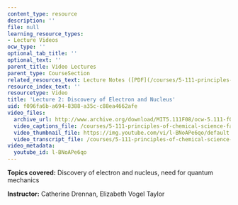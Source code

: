 ```yaml
---
content_type: resource
description: ''
file: null
learning_resource_types:
- Lecture Videos
ocw_type: ''
optional_tab_title: ''
optional_text: ''
parent_title: Video Lectures
parent_type: CourseSection
related_resources_text: Lecture Notes ([PDF](/courses/5-111-principles-of-chemical-science-fall-2008/resources/lecnotes02))
resource_index_text: ''
resourcetype: Video
title: 'Lecture 2: Discovery of Electron and Nucleus'
uid: f096fa6b-a694-8388-a35c-c88ea4662afe
video_files:
  archive_url: http://www.archive.org/download/MIT5.111F08/ocw-5.111-f08-lec02_300k.mp4
  video_captions_file: /courses/5-111-principles-of-chemical-science-fall-2008/aeeb0e1abd9852f9b7620ccfaecce27e_l-BNoAPe6qo.vtt
  video_thumbnail_file: https://img.youtube.com/vi/l-BNoAPe6qo/default.jpg
  video_transcript_file: /courses/5-111-principles-of-chemical-science-fall-2008/d3322a4eecbd9f80d2da0a5bb3fe2bd0_l-BNoAPe6qo.pdf
video_metadata:
  youtube_id: l-BNoAPe6qo
---
```


**Topics covered:** Discovery of electron and nucleus, need for quantum mechanics

**Instructor:** Catherine Drennan, Elizabeth Vogel Taylor